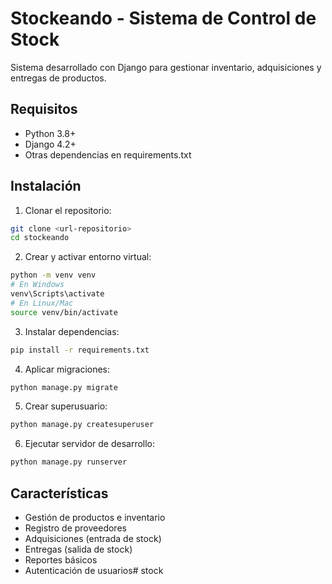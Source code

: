 # Stockeando - Sistema de Control de Stock

Sistema desarrollado con Django para gestionar inventario, adquisiciones y entregas de productos.

## Requisitos

- Python 3.8+
- Django 4.2+
- Otras dependencias en requirements.txt

## Instalación

1. Clonar el repositorio:
```bash
git clone <url-repositorio>
cd stockeando
```

2. Crear y activar entorno virtual:
```bash
python -m venv venv
# En Windows
venv\Scripts\activate
# En Linux/Mac
source venv/bin/activate
```

3. Instalar dependencias:
```bash
pip install -r requirements.txt
```

4. Aplicar migraciones:
```bash
python manage.py migrate
```

5. Crear superusuario:
```bash
python manage.py createsuperuser
```

6. Ejecutar servidor de desarrollo:
```bash
python manage.py runserver
```

## Características

- Gestión de productos e inventario
- Registro de proveedores
- Adquisiciones (entrada de stock)
- Entregas (salida de stock)
- Reportes básicos
- Autenticación de usuarios#   s t o c k  
 